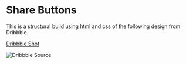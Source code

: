 Share Buttons
=============

This is a structural build using html and css of the following design from Dribbble.

[Dribbble Shot](https://dribbble.com/shots/1646673-Share-Buttons?list=buckets&offset=0)

![Dribbble Source](https://d13yacurqjgara.cloudfront.net/users/331882/screenshots/1646673/share.png)

